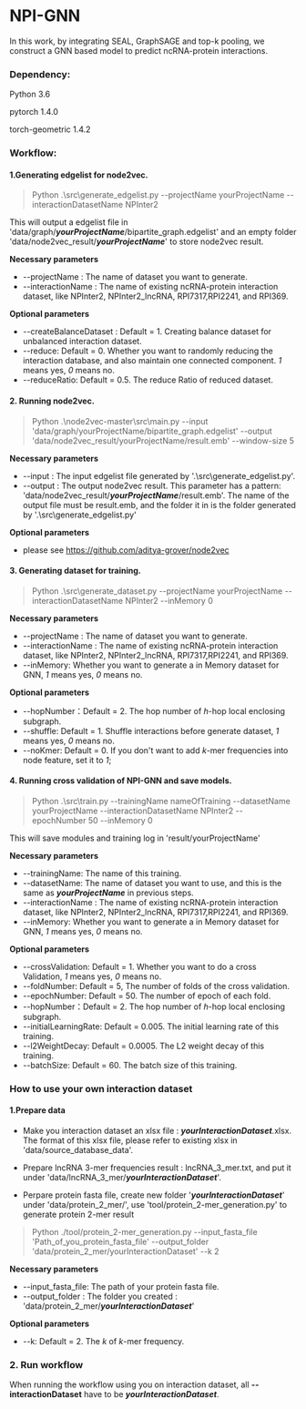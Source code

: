 # NPI-GNN
In this work, by integrating SEAL, GraphSAGE and top-k pooling, we construct a GNN based model to predict ncRNA-protein interactions.

### Dependency:
Python 3.6

pytorch 1.4.0

torch-geometric 1.4.2

### Workflow:
#### 1.Generating edgelist for node2vec.
>Python .\src\generate_edgelist.py --projectName yourProjectName --interactionDatasetName NPInter2 

This will output a edgelist file in 'data/graph/***yourProjectName***/bipartite_graph.edgelist' and an empty folder 'data/node2vec_result/***yourProjectName***' to store node2vec result.

**Necessary parameters**
* --projectName : The name of dataset you want to generate.
* --interactionName : The name of existing ncRNA-protein interaction dataset, like NPInter2, NPInter2_lncRNA, RPI7317,RPI2241, and RPI369.

**Optional parameters**
* --createBalanceDataset : Default = 1. Creating balance dataset for unbalanced interaction dataset.
* --reduce: Default = 0. Whether you want to randomly reducing the interaction database, and also maintain one connected component. *1* means yes, *0* means no.
* --reduceRatio: Default = 0.5. The reduce Ratio of reduced dataset.

#### 2. Running node2vec.
>Python .\node2vec-master\src\main.py --input 'data/graph/yourProjectName/bipartite_graph.edgelist' --output 'data/node2vec_result/yourProjectName/result.emb' --window-size 5

**Necessary parameters**
* --input : The input edgelist file generated by '.\src\generate_edgelist.py'.
* --output : The output node2vec result. This parameter has a pattern: 'data/node2vec_result/***yourProjectName***/result.emb'. 
The name of the output file must be result.emb, and the folder it in is the folder generated by '.\src\generate_edgelist.py'

**Optional parameters**

* please see <https://github.com/aditya-grover/node2vec>

#### 3. Generating dataset for training.
>Python .\src\generate_dataset.py --projectName yourProjectName --interactionDatasetName NPInter2 --inMemory 0

**Necessary parameters**
* --projectName : The name of dataset you want to generate.
* --interactionName : The name of existing ncRNA-protein interaction dataset, like NPInter2, NPInter2_lncRNA, RPI7317,RPI2241, and RPI369.
* --inMemory: Whether you want to generate a in Memory dataset for GNN, *1* means yes, *0* means no.

**Optional parameters**
* --hopNumber：Default = 2. The hop number of *h*-hop local enclosing subgraph.
* --shuffle: Default = 1. Shuffle interactions before generate dataset, *1* means yes, *0* means no.
* --noKmer: Default = 0. If you don't want to add *k*-mer frequencies into node feature, set it to *1*;

#### 4. Running cross validation of NPI-GNN  and save models.
>Python .\src\train.py --trainingName nameOfTraining --datasetName yourProjectName --interactionDatasetName NPInter2 --epochNumber 50 --inMemory 0

This will save modules and training log in 'result/yourProjectName'

**Necessary parameters**
* --trainingName: The name of this training.
* --datasetName: The name of dataset you want to use, and this is the same as ***yourProjectName*** in previous steps.
* --interactionName : The name of existing ncRNA-protein interaction dataset, like NPInter2, NPInter2_lncRNA, RPI7317,RPI2241, and RPI369.
* --inMemory: Whether you want to generate a in Memory dataset for GNN, *1* means yes, *0* means no.

**Optional parameters**
* --crossValidation: Default = 1. Whether you want to do a cross Validation, *1* means yes, *0* means no.
* --foldNumber: Default = 5, The number of folds of the cross validation.
* --epochNumber: Default = 50. The number of epoch of each fold.
* --hopNumber：Default = 2. The hop number of *h*-hop local enclosing subgraph.
* --initialLearningRate: Default = 0.005. The initial learning rate of this training.
* --l2WeightDecay: Default = 0.0005. The L2 weight decay of this training.
* --batchSize: Default = 60. The batch size of this training.

### How to use your own interaction dataset
#### 1.Prepare data

* Make you interaction dataset an xlsx file : ***yourInteractionDataset***.xlsx. The format of this xlsx file, please refer to existing xlsx in 'data/source_database_data'.

* Prepare lncRNA 3-mer frequencies result : lncRNA_3_mer.txt, and put it under 'data/lncRNA_3_mer/***yourInteractionDataset***'.

* Perpare protein fasta file, create new folder '***yourInteractionDataset***' under 'data/protein_2_mer/', use 'tool/protein_2-mer_generation.py' to generate protein 2-mer result
>Python ./tool/protein_2-mer_generation.py --input_fasta_file 'Path_of_you_protein_fasta_file' --output_folder 'data/protein_2_mer/yourInteractionDataset' --k 2

**Necessary parameters**
* --input_fasta_file: The path of your protein fasta file.
* --output_folder : The folder you created : 'data/protein_2_mer/***yourInteractionDataset***'

**Optional parameters**
* --k: Default = 2. The *k* of *k*-mer frequency.

### 2. Run  workflow
When running the workflow using you on interaction dataset, all **--interactionDataset** have to be ***yourInteractionDataset***.